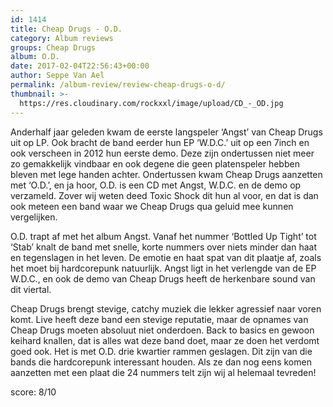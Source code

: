 ```yaml
---
id: 1414
title: Cheap Drugs - O.D.
category: Album reviews
groups: Cheap Drugs
album: O.D.
date: 2017-02-04T22:56:43+00:00
author: Seppe Van Ael
permalink: /album-review/review-cheap-drugs-o-d/
thumbnail: >-
  https://res.cloudinary.com/rockxxl/image/upload/CD_-_OD.jpg
---
```

Anderhalf jaar geleden kwam de eerste langspeler ‘Angst’ van Cheap Drugs uit op LP. Ook bracht de band eerder hun EP ‘W.D.C.’ uit op een 7inch en ook verscheen in 2012 hun eerste demo. Deze zijn ondertussen niet meer zo gemakkelijk vindbaar en ook degene die geen platenspeler hebben bleven met lege handen achter. Ondertussen kwam Cheap Drugs aanzetten met ‘O.D.’, en ja hoor, O.D. is een CD met Angst, W.D.C. en de demo op verzameld. Zover wij weten deed Toxic Shock dit hun al voor, en dat is dan ook meteen een band waar we Cheap Drugs qua geluid mee kunnen vergelijken.

O.D. trapt af met het album Angst. Vanaf het nummer ‘Bottled Up Tight’ tot ‘Stab’ knalt de band met snelle, korte nummers over niets minder dan haat en tegenslagen in het leven. De emotie en haat spat van dit plaatje af, zoals het moet bij hardcorepunk natuurlijk. Angst ligt in het verlengde van de EP W.D.C., en ook de demo van Cheap Drugs heeft de herkenbare sound van dit viertal.

Cheap Drugs brengt stevige, catchy muziek die lekker agressief naar voren komt. Live heeft deze band een stevige reputatie, maar de opnames van Cheap Drugs moeten absoluut niet onderdoen. Back to basics en gewoon keihard knallen, dat is alles wat deze band doet, maar ze doen het verdomt goed ook. Het is met O.D. drie kwartier rammen geslagen. Dit zijn van die bands die hardcorepunk interessant houden. Als ze dan nog eens komen aanzetten met een plaat die 24 nummers telt zijn wij al helemaal tevreden!

score: 8/10
